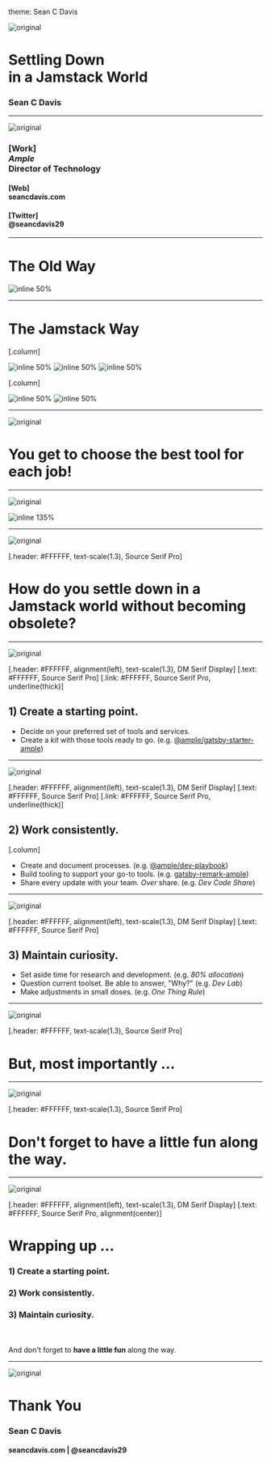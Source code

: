 theme: Sean C Davis

![original](../../themes/seancdavis/backgrounds/bg-shapes-logo.png)

# Settling Down<br>in a Jamstack World

### Sean C Davis

---

![original](../../themes/seancdavis/backgrounds/bg-shapes.png)

### [Work]<br>_Ample_<br>Director of Technology

#### [Web]<br>seancdavis.com

#### [Twitter]<br>@seancdavis29

---

# The Old Way

![inline 50%](../../themes/seancdavis/logos/wordpress-logo.png)

---

# The Jamstack Way

[.column]

![inline 50%](../../themes/seancdavis/logos/contentful-logo.png)
![inline 50%](../../themes/seancdavis/logos/gatsby-logo.png)
![inline 50%](../../themes/seancdavis/logos/netlify-logo.png)

[.column]

![inline 50%](../../themes/seancdavis/logos/algolia-logo.png)
![inline 50%](../../themes/seancdavis/logos/auth0-logo.png)

---

![original](../../themes/seancdavis/backgrounds/bg-shapes.png)

# You get to choose the best tool for each job!

---

![original](../../themes/seancdavis/backgrounds/bg-green-twitter.png)

![inline 135%](images/so-many-choices.gif)

---

![original](../../themes/seancdavis/backgrounds/bg-blue-twitter.png)

[.header: #FFFFFF, text-scale(1.3), Source Serif Pro]

# How do you **settle down** in a **Jamstack world** without **becoming obsolete?**

---

![original](../../themes/seancdavis/backgrounds/bg-blue-twitter.png)

[.header: #FFFFFF, alignment(left), text-scale(1.3), DM Serif Display]
[.text: #FFFFFF, Source Serif Pro]
[.link: #FFFFFF, Source Serif Pro, underline(thick)]

## 1) Create a starting point.

- Decide on your preferred set of tools and services.
- Create a _kit_ with those tools ready to go. (e.g. [@ample/gatsby-starter-ample](https://github.com/ample/gatsby-starter-ample))

---

![original](../../themes/seancdavis/backgrounds/bg-blue-twitter.png)

[.header: #FFFFFF, alignment(left), text-scale(1.3), DM Serif Display]
[.text: #FFFFFF, Source Serif Pro]
[.link: #FFFFFF, Source Serif Pro, underline(thick)]

## 2) Work consistently.

[.column]

- Create and document processes. (e.g. [@ample/dev-playbook](https://github.com/ample/dev-playbook))
- Build tooling to support your go-to tools. (e.g. [gatsby-remark-ample](https://github.com/ample/gatsby-starter-ample/tree/main/plugins/gatsby-remark-ample))
- Share every update with your team. _Over_ share. (e.g. _Dev Code Share_)

---

![original](../../themes/seancdavis/backgrounds/bg-blue-twitter.png)

[.header: #FFFFFF, alignment(left), text-scale(1.3), DM Serif Display]
[.text: #FFFFFF, Source Serif Pro]

## 3) Maintain curiosity.

- Set aside time for research and development. (e.g. _80% allocation_)
- Question current toolset. Be able to answer, "Why?" (e.g. _Dev Lab_)
- Make adjustments in small doses. (e.g. _One Thing Rule_)

---

![original](../../themes/seancdavis/backgrounds/bg-blue-twitter.png)

[.header: #FFFFFF, text-scale(1.3), Source Serif Pro]

# But, most importantly ...

---

![original](../../themes/seancdavis/backgrounds/bg-blue-twitter.png)

[.header: #FFFFFF, text-scale(1.3), Source Serif Pro]

# Don't forget to **have a little fun** along the way.

---

![original](../../themes/seancdavis/backgrounds/bg-blue-twitter.png)

[.header: #FFFFFF, alignment(left), text-scale(1.3), DM Serif Display]
[.text: #FFFFFF, Source Serif Pro, alignment(center)]

# Wrapping up ...

### 1) Create a starting point.

### 2) Work consistently.

### 3) Maintain curiosity.

<br><br>And don't forget to **have a little fun** along the way.

---

![original](../../themes/seancdavis/backgrounds/bg-shapes-logo-sandwich.png)

# Thank You

### Sean C Davis

#### seancdavis.com | @seancdavis29
